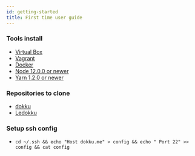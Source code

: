 ```yaml
---
id: getting-started
title: First time user guide
---
```


### Tools install

- [Virtual Box](https://www.virtualbox.org/wiki/Downloads)
- [Vagrant](https://www.vagrantup.com/downloads.html)
- [Docker](https://www.docker.com/get-started)
- [Node 12.0.0 or newer](https://nodejs.org/en/)
- [Yarn 1.2.0 or newer](https://classic.yarnpkg.com/en/)

### Repositories to clone

- [dokku](https://github.com/dokku/dokku.git)
- [Ledokku](https://github.com/ledokku/ledokku.git)

### Setup ssh config

- `cd ~/.ssh && echo "Host dokku.me" > config && echo " Port 22" >> config && cat config`

<!-- :::note

Ledokku is under active development.

🚀 Follow our [twitter](https://twitter.com/ledokku) to get notified once the project is ready.

::: -->
